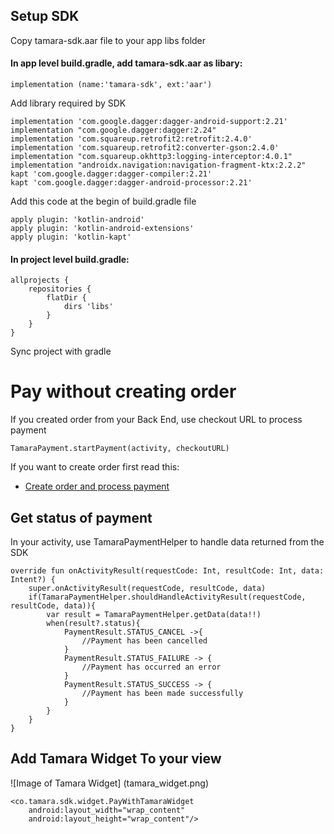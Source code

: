 
## Setup SDK
Copy tamara-sdk.aar file to your app libs folder

#### In app level build.gradle, add tamara-sdk.aar as libary:
```
implementation (name:'tamara-sdk', ext:'aar')
```

Add library required by SDK
```
implementation 'com.google.dagger:dagger-android-support:2.21'
implementation "com.google.dagger:dagger:2.24"
implementation 'com.squareup.retrofit2:retrofit:2.4.0'
implementation 'com.squareup.retrofit2:converter-gson:2.4.0'
implementation "com.squareup.okhttp3:logging-interceptor:4.0.1"
implementation "androidx.navigation:navigation-fragment-ktx:2.2.2"
kapt 'com.google.dagger:dagger-compiler:2.21'
kapt 'com.google.dagger:dagger-android-processor:2.21'
```

Add this code at the begin of build.gradle file
```
apply plugin: 'kotlin-android'
apply plugin: 'kotlin-android-extensions'
apply plugin: 'kotlin-kapt'
```

#### In project level build.gradle:
```
allprojects {
    repositories {
        flatDir {
            dirs 'libs'
        }
    }
}
```
Sync project with gradle


# Pay without creating order

If you created order from your Back End, use checkout URL to process payment

```
TamaraPayment.startPayment(activity, checkoutURL)
```

If you want to create order first read this:
- [Create order and process payment](ORDERREADME.md)


## Get status of payment
In your activity, use TamaraPaymentHelper to handle data returned from the SDK
```
override fun onActivityResult(requestCode: Int, resultCode: Int, data: Intent?) {
    super.onActivityResult(requestCode, resultCode, data)
    if(TamaraPaymentHelper.shouldHandleActivityResult(requestCode, resultCode, data)){
        var result = TamaraPaymentHelper.getData(data!!)
        when(result?.status){
            PaymentResult.STATUS_CANCEL ->{
                //Payment has been cancelled
            }
            PaymentResult.STATUS_FAILURE -> {
                //Payment has occurred an error
            }
            PaymentResult.STATUS_SUCCESS -> {
                //Payment has been made successfully
            }
        }
    }
}
```

## Add Tamara Widget To your view
![Image of Tamara Widget]
(tamara_widget.png)

```
<co.tamara.sdk.widget.PayWithTamaraWidget
    android:layout_width="wrap_content"
    android:layout_height="wrap_content"/>
```